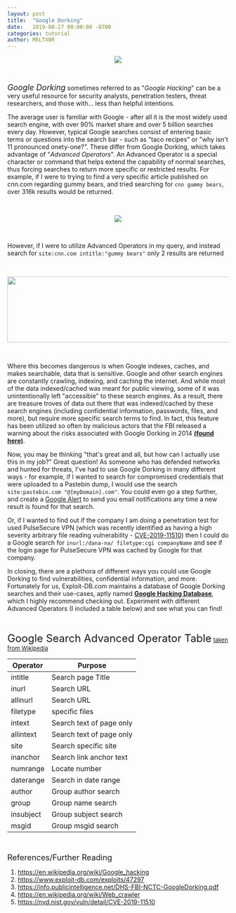 ```yaml
---
layout: post
title:  "Google Dorking"
date:   2019-08-27 00:00:00 -0700
categories: tutorial
author: MELTX0R
---
```


<center><img src="{{site.baseurl}}/assets/images/googling-stuff-confused.jpg" style="max-width:100%;max-height:100%;"></center>

&nbsp;
&nbsp;
&nbsp;
&nbsp;
&nbsp;
&nbsp;
&nbsp;
&nbsp;
&nbsp;
&nbsp;
&nbsp;
&nbsp;
&nbsp;
&nbsp;
&nbsp;
&nbsp;
&nbsp;
&nbsp;
&nbsp;
&nbsp;
&nbsp;
&nbsp;

<span style="font-size:large;font-style:italic">Google Dorking</span> sometimes referred to as "*Google Hacking*" can be a very useful resource for security analysts, penetration testers, threat researchers, and those with... less than helpful intentions.

The average user is familiar with Google - after all it is the most widely used search engine, with over 90% market share and over 5 billion searches every day. However, typical Google searches consist of entering basic terms or questions into the search bar - such as "taco recipes" or "why isn't 11 pronounced onety-one?". These differ from Google Dorking, which takes advantage of "*Advanced Operators*". An Advanced Operator is a special character or command that helps extend the capability of normal searches, thus forcing searches to return more specific or restricted results. For example, if I were to trying to find a very specific article published on cnn.com regarding gummy bears, and tried searching for `cnn gummy bears`, over 316k results would be returned.

&nbsp;

<center><img src="{{site.baseurl}}/assets/images/cnn-gummy-bear-search.jpg" style="max-width:100%;max-height:100%;"></center>

&nbsp;

However, if I were to utilize Advanced Operators in my query, and instead search for `site:cnn.com intitle:"gummy bears"` only 2 results are returned

&nbsp;

<center><img src="{{site.baseurl}}/assets/images/cnn-gummy-bear-dork.jpg" style="width:750px;height:150px;"></center>

&nbsp;

Where this becomes dangerous is when Google indexes, caches, and makes searchable, data that is sensitive. Google and other search engines are constantly crawling, indexing, and caching the internet. And while most of the data indexed/cached was meant for public viewing, some of it was unintentionally left "accessible" to these search engines. As a result, there are treasure troves of data out there that was indexed/cached by these search engines (including confidential information, passwords, files, and more), but require more specific search terms to find. In fact, this feature has been utilized so often by malicious actors that the FBI released a warning about the risks associated with Google Dorking in 2014 **[(found here)](https://info.publicintelligence.net/DHS-FBI-NCTC-GoogleDorking.pdf/)**.

Now, you may be thinking "that's great and all, but how can I actually use this in my job?" Great question! As someone who has defended networks and hunted for threats, I've had to use Google Dorking in many different ways - for example, if I wanted to search for compromised credentials that were uploaded to a Pastebin dump, I would use the search `site:pastebin.com "@[myDomain].com"`. You could even go a step further, and create a [Google Alert](https://www.google.com/alerts) to send you email notifications any time a new result is found for that search.

Or, if I wanted to find out if the company I am doing a penetration test for used PulseSecure VPN (which was recently identified as having a high severity arbitrary file reading vulnerability - [CVE-2019-11510](https://nvd.nist.gov/vuln/detail/CVE-2019-11510)) then I could do a Google search for `inurl:/dana-na/ filetype:cgi companyName` and see if the login page for PulseSecure VPN was cached by Google for that company.

In closing, there are a plethora of different ways you could use Google Dorking to find vulnerabilities, confidential information, and more. Fortunately for us, Exploit-DB.com maintains a database of Google Dorking searches and their use-cases, aptly named **[Google Hacking Database](https://www.exploit-db.com/google-hacking-database)**, which I highly recommend checking out. Experiment with different Advanced Operators (I included a table below) and see what you can find!

&nbsp;
&nbsp;
&nbsp;
&nbsp;
&nbsp;
&nbsp;
&nbsp;
&nbsp;
&nbsp;
&nbsp;
&nbsp;
&nbsp;
&nbsp;
&nbsp;
&nbsp;
&nbsp;
&nbsp;
&nbsp;
&nbsp;
&nbsp;
&nbsp;

<span style="font-size:x-large;">Google Search Advanced Operator Table</span> <span style="font-size:small;"> <a href="https://en.wikipedia.org/wiki/Google_hacking"> taken from Wikipedia</a></span>

| Operator | Purpose |
| - |-|
| intitle|Search page Title|
| inurl|Search URL|
| allinurl|Search URL|
| filetype|specific files|
| intext|Search text of page only|
| allintext|Search text of page only|
| site|Search specific site|
| inanchor|Search link anchor text|
| numrange|Locate number|
| daterange|Search in date range|
| author|Group author search|
| group|Group name search|
| insubject|Group subject search|
| msgid|Group msgid search|

&nbsp;
&nbsp;
&nbsp;
&nbsp;
&nbsp;

<span style="font-size:large;">References/Further Reading</span>
1. https://en.wikipedia.org/wiki/Google_hacking
2. https://www.exploit-db.com/exploits/47297
3. https://info.publicintelligence.net/DHS-FBI-NCTC-GoogleDorking.pdf
4. https://en.wikipedia.org/wiki/Web_crawler
5. https://nvd.nist.gov/vuln/detail/CVE-2019-11510
